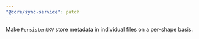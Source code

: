 ```yaml
---
"@core/sync-service": patch
---
```


Make `PersistentKV` store metadata in individual files on a per-shape basis.

